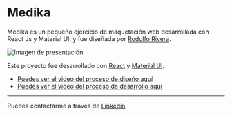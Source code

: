 # Medika

Medika es un pequeño ejercicio de maquetación web desarrollada con React Js y Material UI, y fue diseñada por [Rodolfo Rivera](https://rodolforivera.co/).

![Imagen de presentación](https://github.com/eltranseunteurbano/Medika-landingpage/blob/main/Presentaci%C3%B3n%20Github.jpg)

Este proyecto fue desarrollado con [React](https://github.com/facebook/create-react-app) y [Material UI](https://material-ui.com/es/).

- [Puedes ver el video del proceso de diseño aquí](https://www.youtube.com/watch?v=xoixY47jqtc&t=3s)
- [Puedes ver el video del proceso de desarrollo aquí ](https://www.youtube.com/watch?v=BwzBqvRRSRQ&t)

***
Puedes contactarme a través de [Linkedin](https://www.linkedin.com/in/eltranseunteurbano)
